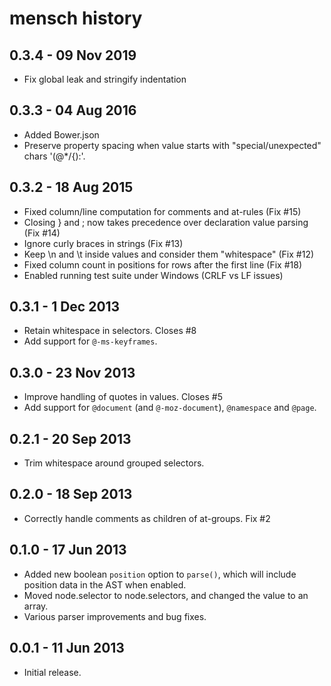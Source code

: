 # mensch history

## 0.3.4 - 09 Nov 2019

- Fix global leak and stringify indentation

## 0.3.3 - 04 Aug 2016

- Added Bower.json
- Preserve property spacing when value starts with "special/unexpected" chars '(@*/{):'.

## 0.3.2 - 18 Aug 2015

- Fixed column/line computation for comments and at-rules (Fix #15)
- Closing } and ; now takes precedence over declaration value parsing (Fix #14)
- Ignore curly braces in strings (Fix #13)
- Keep \n and \t inside values and consider them "whitespace" (Fix #12)
- Fixed column count in positions for rows after the first line (Fix #18)
- Enabled running test suite under Windows (CRLF vs LF issues)

## 0.3.1 - 1 Dec 2013

- Retain whitespace in selectors. Closes #8
- Add support for `@-ms-keyframes`.

## 0.3.0 - 23 Nov 2013

- Improve handling of quotes in values. Closes #5
- Add support for `@document` (and `@-moz-document`), `@namespace` and `@page`.

## 0.2.1 - 20 Sep 2013

- Trim whitespace around grouped selectors.

## 0.2.0 - 18 Sep 2013

- Correctly handle comments as children of at-groups. Fix #2

## 0.1.0 - 17 Jun 2013

- Added new boolean `position` option to `parse()`, which will include position
  data in the AST when enabled.
- Moved node.selector to node.selectors, and changed the value to an array.
- Various parser improvements and bug fixes.

## 0.0.1 - 11 Jun 2013

- Initial release.
